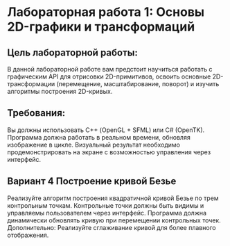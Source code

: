 # Лабораторная работа 1: Основы 2D-графики и трансформаций
## Цель лабораторной работы:

В данной лабораторной работе вам предстоит научиться работать с графическим API для
отрисовки 2D-примитивов, освоить основные 2D-трансформации (перемещение,
масштабирование, поворот) и изучить алгоритмы построения 2D-кривых.

## Требования:

Вы должны использовать С++ (OpenGL + SFML) или C# (OpenTK).
Программа должна работать в реальном времени, обновляя изображение в цикле.
Визуальный результат необходимо продемонстрировать на экране с возможностью
управления через интерфейс.

## Вариант 4 Построение кривой Безье

Реализуйте алгоритм построения квадратичной кривой Безье по трем контрольным точкам.
Контрольные точки должны быть видимы и управляемы пользователем через интерфейс.
Программа должна динамически обновлять кривую при перемещении контрольных точек.
Дополнительно: Реализуйте сглаживание кривой для более плавного отображения.